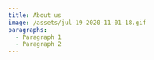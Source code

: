 ```yaml
---
title: About us
image: /assets/jul-19-2020-11-01-18.gif
paragraphs:
  - Paragraph 1
  - Paragraph 2
---
```

